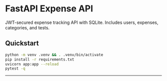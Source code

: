 # FastAPI Expense API

JWT-secured expense tracking API with SQLite. Includes users, expenses, categories, and tests.

## Quickstart
```bash
python -m venv .venv && . .venv/bin/activate
pip install -r requirements.txt
uvicorn app:app --reload
pytest -q
```


---
